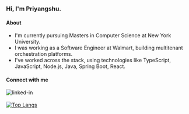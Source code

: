 ### Hi, I'm Priyangshu.

#### About

- I'm currently pursuing Masters in Computer Science at New York University.
- I was working as a Software Engineer at Walmart, building multitenant orchestration platforms.
- I've worked across the stack, using technologies like TypeScript, JavaScript, Node.js, Java, Spring Boot, React.

#### Connect with me

<!-- [<img align="left" alt="website" src="https://img.shields.io/badge/Website-orange?style=for-the-badge" />](https://polaris000.com) -->

[<img align="left" alt="linked-in" src="https://img.shields.io/badge/linkedin-%230077B5.svg?&style=for-the-badge&logo=linkedin&logoColor=white" />](https://www.linkedin.com/in/priyangshupal)
<br><br>
[![Top Langs](https://github-readme-stats.vercel.app/api/top-langs/?username=priyangshupal&layout=compact)](https://github.com/anuraghazra/github-readme-stats)

<!-- ![](https://hit.yhype.me/github/profile?user_id=31214064) -->
